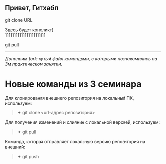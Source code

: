 ## Привет, Гитхабп

git clone URL

Здесь будет конфликт)  
11111111111111111111111

git pull
___
*Дополним fork-нутый файл командами, с которыми познакомились на 3м практическом занятии.*

# Новые команды из 3 семинара

Для клонирования внешнего репозитория на локальный ПК, используем:
>✦ git clone <url-адрес репозитория> 

Для получения изменений и слияние с локальной версией, используем:
>✦	git pull 

Команда, которая отправляет локальную версию репозитория на внешний:
>✦	git push
